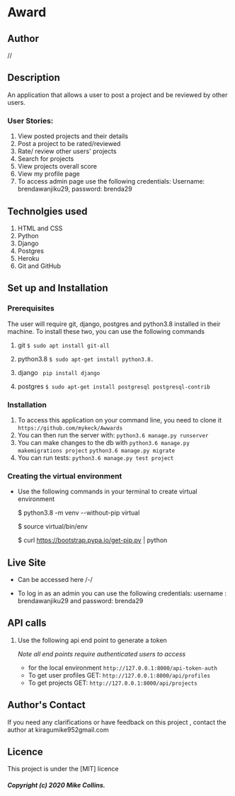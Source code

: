 # Award

## Author
//

## Description
An application that allows a user to post a project and be reviewed by other users.


### User Stories:
1. View posted projects and their details
1. Post a project to be rated/reviewed
1. Rate/ review other users' projects
1. Search for projects 
1. View projects overall score
1. View my profile page
1. To access admin page use the following credentials: Username: brendawanjiku29, password: brenda29

## Technolgies used
1. HTML and CSS
1. Python
1. Django
1. Postgres
1. Heroku
1. Git and GitHub

## Set up and Installation
### Prerequisites
The user will require git, django, postgres and python3.8 installed in their machine. To install these two, you can use the following commands

1. git
```$ sudo apt install git-all```

2. python3.8
```$ sudo apt-get install python3.8.```

3. django
``` pip install django```

4. postgres
```$ sudo apt-get install postgresql postgresql-contrib```

### Installation
1. To access this application on your command line, you need to clone it 
`https://github.com/mykeck/Awwards`
2. You can then run the server with:
`python3.6 manage.py runserver`
3. You can make changes to the db with
`python3.6 manage.py makemigrations project`
`python3.6 manage.py migrate`
4. You can run tests:
`python3.6 manage.py test project`


### Creating the virtual environment
* Use the following commands in your terminal to create virtual environment

    $ python3.8 -m venv --without-pip virtual

    $ source virtual/bin/env

    $ curl https://bootstrap.pypa.io/get-pip.py | python



## Live Site
* Can be accessed here /-/

* To log in as an admin you can use the following credentials:
      username : brendawanjiku29 and password: brenda29

## API calls
1. Use the following api end point to generate a token
    
    *Note all end points require authenticated users to access*

    * for the local environment
        `http://127.0.0.1:8000/api-token-auth`
    * To get user profiles 
        GET: `http://127.0.0.1:8000/api/profiles`
    * To get projects
        GET: `http://127.0.0.1:8000/api/projects`

## Author's Contact
If you need any clarifications or have feedback on this project , contact the author at kiragumike952gmail.com


## Licence
This project is under the [MIT] licence

##### Copyright (c) 2020 Mike Collins.